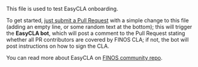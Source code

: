 This file is used to test EasyCLA onboarding.

To get started, [just submit a Pull Request](https://github.com/finos/open-developer-platform/edit/master/EASYCLA_CHANGEME.md) with a simple change to this file (adding an empty line, or some random text at the bottom); this will trigger the **EasyCLA bot**, which will post a comment to the Pull Request stating whether all PR contributors are covered by FINOS CLA; if not, the bot will post instructions on how to sign the CLA.

You can read more about EasyCLA on [FINOS community repo](https://github.com/finos/community/blob/master/governance/Software-Projects/EasyCLA.md).
